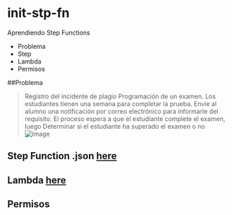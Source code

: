# init-stp-fn
Aprendiendo Step Functions

- Problema 
- Step
- Lambda
- Permisos

##Problema
  > Registro del incidente de plagio
  > Programación de un examen. Los estudiantes tienen una semana para       completar la prueba.
  > Envíe al alumno una notificación por correo electrónico para informarle del requisito.
  > El proceso espera a que el estudiante complete el examen, luego
  > Determinar si el estudiante ha superado el examen o no
![image](https://user-images.githubusercontent.com/5661155/124313064-f7ad2000-db35-11eb-9426-e1ae5f7da7db.png)


## Step Function .json [here](http://meta.math.stackexchange.com/questions/5020/mathjax-basic-tutorial-and-quick-reference)

## Lambda [here](http://meta.math.stackexchange.com/questions/5020/mathjax-basic-tutorial-and-quick-reference)

## Permisos
